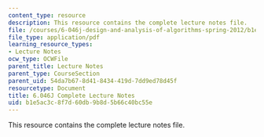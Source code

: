 ```yaml
---
content_type: resource
description: This resource contains the complete lecture notes file.
file: /courses/6-046j-design-and-analysis-of-algorithms-spring-2012/b1e5ac3c8f7d60db9b8d5b66c40bc55e_MIT6_046JS12_Notes.pdf
file_type: application/pdf
learning_resource_types:
- Lecture Notes
ocw_type: OCWFile
parent_title: Lecture Notes
parent_type: CourseSection
parent_uid: 54da7b67-8d41-8434-419d-7dd9ed78d45f
resourcetype: Document
title: 6.046J Complete Lecture Notes
uid: b1e5ac3c-8f7d-60db-9b8d-5b66c40bc55e
---
```

This resource contains the complete lecture notes file.

